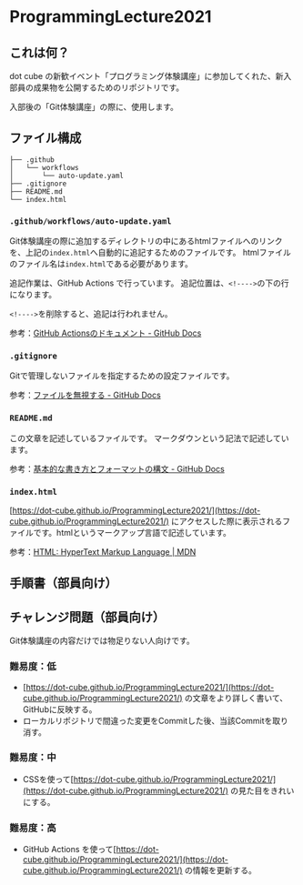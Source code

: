 # ProgrammingLecture2021

## これは何？
dot cube の新歓イベント「プログラミング体験講座」に参加してくれた、新入部員の成果物を公開するためのリポジトリです。

入部後の「Git体験講座」の際に、使用します。

## ファイル構成

```
├── .github
│   └── workflows
│       └── auto-update.yaml
├── .gitignore
├── README.md
└── index.html
```

### `.github/workflows/auto-update.yaml`
Git体験講座の際に追加するディレクトリの中にあるhtmlファイルへのリンクを、上記の`index.html`へ自動的に追記するためのファイルです。
htmlファイルのファイル名は`index.html`である必要があります。

追記作業は、GitHub Actions で行っています。
追記位置は、`<!---->`の下の行になります。

`<!---->`を削除すると、追記は行われません。

参考：[GitHub Actionsのドキュメント - GitHub Docs](https://docs.github.com/ja/actions)

### `.gitignore`
Gitで管理しないファイルを指定するための設定ファイルです。

参考：[ファイルを無視する - GitHub Docs](https://docs.github.com/ja/github/getting-started-with-github/ignoring-files)

### `README.md`
この文章を記述しているファイルです。
マークダウンという記法で記述しています。

参考：[基本的な書き方とフォーマットの構文 - GitHub Docs
](https://docs.github.com/ja/github/writing-on-github/basic-writing-and-formatting-syntax)

### `index.html`
[https://dot-cube.github.io/ProgrammingLecture2021/](https://dot-cube.github.io/ProgrammingLecture2021/)
にアクセスした際に表示されるファイルです。htmlというマークアップ言語で記述しています。

参考：[HTML: HyperText Markup Language | MDN](https://developer.mozilla.org/ja/docs/Web/HTML)


## 手順書（部員向け）


## チャレンジ問題（部員向け）
Git体験講座の内容だけでは物足りない人向けです。

### 難易度：低
- [https://dot-cube.github.io/ProgrammingLecture2021/](https://dot-cube.github.io/ProgrammingLecture2021/)
の文章をより詳しく書いて、GitHubに反映する。
- ローカルリポジトリで間違った変更をCommitした後、当該Commitを取り消す。

### 難易度：中
- CSSを使って[https://dot-cube.github.io/ProgrammingLecture2021/](https://dot-cube.github.io/ProgrammingLecture2021/)
の見た目をきれいにする。

### 難易度：高
- GitHub Actions を使って[https://dot-cube.github.io/ProgrammingLecture2021/](https://dot-cube.github.io/ProgrammingLecture2021/)
の情報を更新する。


